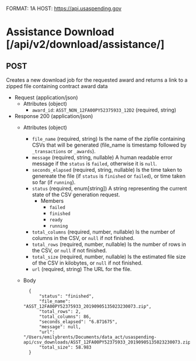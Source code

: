 FORMAT: 1A
HOST: https://api.usaspending.gov

# Assistance Download [/api/v2/download/assistance/]

## POST

Creates a new download job for the requested award and returns a link to a zipped file containing contract award data

+ Request (application/json)
    + Attributes (object)
        + `award_id`: `ASST_NON_12FA00PY52375933_12D2` (required, string)
+ Response 200 (application/json)
    + Attributes (object)
        + `file_name` (required, string) 
            Is the name of the zipfile containing CSVs that will be generated (file_name is timestamp followed by `_transactions` or `_awards`).
        + `message` (required, string, nullable) 
            A human readable error message if the `status` is `failed`, otherwise it is `null`.
        + `seconds_elapsed` (required, string, nullable) 
            Is the time taken to genereate the file (if `status` is `finished` or `failed`), or time taken so far (if `running`).
        + `status` (required, enum[string]) 
            A string representing the current state of the CSV generation request.
            + Members
                + `failed`
                + `finished`
                + `ready`
                + `running`
        + `total_columns` (required, number, nullable) 
            Is the number of columns in the CSV, or `null` if not finished.
        + `total_rows` (required, number, nullable) 
            Is the number of rows in the CSV, or `null` if not finished.
        + `total_size` (required, number, nullable) 
            Is the estimated file size of the CSV in kilobytes, or `null` if not finished.
        + `url` (required, string) 
            The URL for the file.

    + Body
    
            {
                "status": "finished",
                "file_name": "ASST_12FA00PY52375933_20190905135023230073.zip",
                "total_rows": 2,
                "total_columns": 86,
                "seconds_elapsed": "6.871675",
                "message": null,
                "url": "/Users/emilybrents/Documents/data_act/usaspending-api/csv_downloads/ASST_12FA00PY52375933_20190905135023230073.zip",
                "total_size": 58.983
            }
